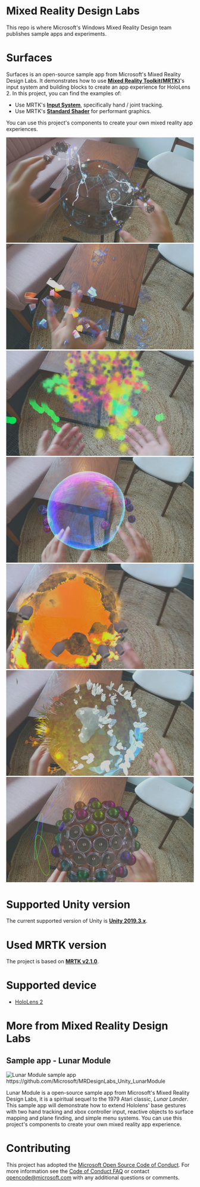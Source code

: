 # Mixed Reality Design Labs
This repo is where Microsoft's Windows Mixed Reality Design team publishes sample apps and experiments.

# Surfaces
Surfaces is an open-source sample app from Microsoft's Mixed Reality Design Labs. It demonstrates how to use **[Mixed Reality Toolkit(MRTK)](https://github.com/Microsoft/MixedRealityToolkit-Unity)**'s input system and building blocks to create an app experience for HoloLens 2. In this project, you can find the examples of:
- Use MRTK's **[Input System](https://microsoft.github.io/MixedRealityToolkit-Unity/Documentation/Input/Overview.html)**, specifically hand / joint tracking.
- Use MRTK's **[Standard Shader](https://microsoft.github.io/MixedRealityToolkit-Unity/Documentation/README_MRTKStandardShader.html)** for performant graphics.

You can use this project's components to create your own mixed reality app experiences. 

<img src="External/ReadMeImages/MRDL_Surfaces_1.jpg" alt="Surfaces">
<img src="External/ReadMeImages/MRDL_Surfaces_2.jpg" alt="Surfaces">
<img src="External/ReadMeImages/MRDL_Surfaces_3.jpg" alt="Surfaces">
<img src="External/ReadMeImages/MRDL_Surfaces_4.jpg" alt="Surfaces">
<img src="External/ReadMeImages/MRDL_Surfaces_5.jpg" alt="Surfaces">
<img src="External/ReadMeImages/MRDL_Surfaces_6.jpg" alt="Surfaces">
<img src="External/ReadMeImages/MRDL_Surfaces_7.jpg" alt="Surfaces">


# Supported Unity version
The current supported version of Unity is [**Unity 2019.3.x**](https://unity3d.com/unity/qa/lts-releases?version=2019.2). 

# Used MRTK version
The project is based on [**MRTK v2.1.0**](https://github.com/microsoft/MixedRealityToolkit-Unity/releases/tag/v2.1.0). 

# Supported device
- [HoloLens 2](https://www.hololens.com)


# More from Mixed Reality Design Labs #
## Sample app - Lunar Module ##
<img src="https://github.com/Microsoft/MRDesignLabs_Unity_LunarModule/blob/master/External/ReadMeImages/LM_hero.jpg" alt="Lunar Module sample app">
https://github.com/Microsoft/MRDesignLabs_Unity_LunarModule

Lunar Module is a open-source sample app from Microsoft's Mixed Reality Design Labs, it is a spiritual sequel to the 1979 Atari classic, *Lunar Lander*. This sample app will demonstrate how to extend Hololens' base gestures with two hand tracking and xbox controller input, reactive objects to surface mapping and plane finding, and simple menu systems. You can use this project's components to create your own mixed reality app experience. 




# Contributing

This project has adopted the [Microsoft Open Source Code of Conduct](https://opensource.microsoft.com/codeofconduct/). For more information see the [Code of Conduct FAQ](https://opensource.microsoft.com/codeofconduct/faq/) or contact [opencode@microsoft.com](mailto:opencode@microsoft.com) with any additional questions or comments.
